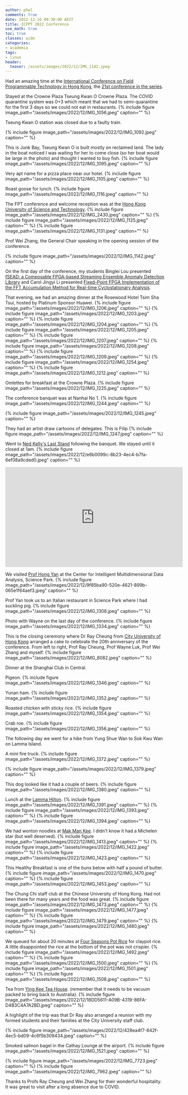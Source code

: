 ```yaml
---
author: phwl
comments: true
date: 2022-12-16 09:30:00 AEST
title: ICFPT 2022 Conference
use_math: true
toc: true
classes: wide
categories:
- academia
tags:
- linux
header:
  teaser: /assets/images/2022/12/IMG_1142.jpeg
---
```


Had an amazing time at the [International Conference on Field Programmable Technology in Hong Kong](https://fpt22.hkust.edu.hk/), the [21st conference in the series](http://icfpt.org).

Stayed at the Crowne Plaza Tseung Kwan O Crowne Plaza. The COVID quarantine system was 0+3 which meant that we had to semi-quarantine for the first 3 days so we could not eat in restaurants. 
{% include figure image_path="/assets/images/2022/12/IMG_1056.jpeg" caption="" %}

Tseung Kwan O station was closed due to a faulty train.

{% include figure image_path="/assets/images/2022/12/IMG_1092.jpeg" caption="" %}

This is Junk Bay, Tseung Kwan O is built mostly on reclaimed land. 
The lady in the boat noticed I was waiting for her to come close (so her boat would be large in the photo) and thought I wanted to buy fish.
{% include figure image_path="/assets/images/2022/12/IMG_1095.jpeg" caption="" %}

Very apt name for a pizza place near our hotel.
{% include figure image_path="/assets/images/2022/12/IMG_1105.jpeg" caption="" %}

Roast goose for lunch.
{% include figure image_path="/assets/images/2022/12/IMG_1116.jpeg" caption="" %}

The FPT conference and welcome reception was at the [Hong Kong University of Science and Technology](https://hkust.edu.hk/).
{% include figure image_path="/assets/images/2022/12/IMG_2430.jpeg" caption="" %}
{% include figure image_path="/assets/images/2022/12/IMG_1125.jpeg" caption="" %}
{% include figure image_path="/assets/images/2022/12/IMG_1131.jpeg" caption="" %}

Prof Wei Zhang, the General Chair speaking in the opening session of the conference. 

{% include figure image_path="/assets/images/2022/12/IMG_1142.jpeg" caption="" %}

On the first day of the conference, my students Binglei Lou presented [fSEAD: a Composable FPGA-based Streaming Ensemble Anomaly Detection Library](https://dl.acm.org/doi/10.1145/3568992) and Carol Jingyi Li presented [Fixed-Point FPGA Implementation of the FFT Accumulation Method for Real-time Cyclostationary Analysis](https://dl.acm.org/doi/10.1145/3567429).

That evening, we had an amazing dinner at the Rosewood Hotel Tsim Sha Tsui, hosted by Platinum Sponsor Huawei.
{% include figure image_path="/assets/images/2022/12/IMG_1206.jpeg" caption="" %}
{% include figure image_path="/assets/images/2022/12/IMG_1203.jpeg" caption="" %}
{% include figure image_path="/assets/images/2022/12/IMG_1204.jpeg" caption="" %}
{% include figure image_path="/assets/images/2022/12/IMG_1205.jpeg" caption="" %}
{% include figure image_path="/assets/images/2022/12/IMG_1207.jpeg" caption="" %}
{% include figure image_path="/assets/images/2022/12/IMG_1208.jpeg" caption="" %}
{% include figure image_path="/assets/images/2022/12/IMG_1209.jpeg" caption="" %}
{% include figure image_path="/assets/images/2022/12/IMG_1254.jpeg" caption="" %}
{% include figure image_path="/assets/images/2022/12/IMG_1212.jpeg" caption="" %}

Omlettes for breakfast at the Crowne Plaza.
{% include figure image_path="/assets/images/2022/12/IMG_1225.jpeg" caption="" %}

The conference banquet was at Nanhai No 1.
{% include figure image_path="/assets/images/2022/12/IMG_1244.jpeg" caption="" %}

{% include figure image_path="/assets/images/2022/12/IMG_1245.jpeg" caption="" %}

They had an artist draw cartoons of delegates. This is Filip 
{% include figure image_path="/assets/images/2022/12/IMG_1247.jpeg" caption="" %}

Went to [Ned Kelly's Last Stand](https://www.tripadvisor.com/Restaurant_Review-g294217-d780281-Reviews-Ned_Kelly_s_Last_Stand-Hong_Kong.html) following the banquet. We stayed until it closed at 1am.
{% include figure image_path="/assets/images/2022/12/e6b0099c-8b23-4ec4-b7fa-6ef08a9cded0.jpeg" caption="" %}

<iframe width="560" height="315" src="https://www.youtube.com/embed/itnCc_IKhqs" title="YouTube video player" frameborder="0" allow="accelerometer; autoplay; clipboard-write; encrypted-media; gyroscope; picture-in-picture" allowfullscreen></iframe>


We visited [Prof Hong Yan](https://www.ee.cityu.edu.hk/~hpyan/) at the Center for Intelligent Multidimensional Data Analysis, Science Park.
{% include figure image_path="/assets/images/2022/12/9f85ba90-520e-4621-899b-065e1f64aef3.jpeg" caption="" %}

Prof Yan took us to an Italian restaurant in Science Park where I had suckling pig.
{% include figure image_path="/assets/images/2022/12/IMG_1308.jpeg" caption="" %}

Photo with Wayne on the last day of the conference.
{% include figure image_path="/assets/images/2022/12/IMG_1334.jpeg" caption="" %}

This is the closing ceremony where Dr Ray Cheung from [City University of Hong Kong](https://www.cityu.edu.hk/) arranged a cake to celebrate the 20th anniversary of the conference. From left to right, Prof Ray Cheung, Prof Wayne Luk, Prof Wei Zhang and myself.
{% include figure image_path="/assets/images/2022/12/IMG_8082.jpeg" caption="" %}

Dinner at the Shanghai Club in Central.

Pigeon.
{% include figure image_path="/assets/images/2022/12/IMG_1346.jpeg" caption="" %}

Yunan ham.
{% include figure image_path="/assets/images/2022/12/IMG_1352.jpeg" caption="" %}

Roasted chicken with sticky rice.
{% include figure image_path="/assets/images/2022/12/IMG_1354.jpeg" caption="" %}

Crab roe.
{% include figure image_path="/assets/images/2022/12/IMG_1356.jpeg" caption="" %}

The following day we went for a hike from Yung Shue Wan to Sok Kwu Wan on Lamma Island. 

A mini fire truck.
{% include figure image_path="/assets/images/2022/12/IMG_1372.jpeg" caption="" %}

{% include figure image_path="/assets/images/2022/12/IMG_1379.jpeg" caption="" %}

This dog looked like it had a couple of beers.
{% include figure image_path="/assets/images/2022/12/IMG_1380.jpeg" caption="" %}

Lunch at the [Lamma Hilton](https://www.tripadvisor.com.au/Restaurant_Review-g294217-d1994583-Reviews-Lamma_Hilton-Hong_Kong.html).
{% include figure image_path="/assets/images/2022/12/IMG_1391.jpeg" caption="" %}
{% include figure image_path="/assets/images/2022/12/IMG_1393.jpeg" caption="" %}
{% include figure image_path="/assets/images/2022/12/IMG_1394.jpeg" caption="" %}

We had wonton noodles at [Mak Man Kee](https://guide.michelin.com/hk/en/hong-kong-region/hong-kong/restaurant/mak-man-kee). I didn't know it had a Michelen star (but well deserved).
{% include figure image_path="/assets/images/2022/12/IMG_1413.jpeg" caption="" %}
{% include figure image_path="/assets/images/2022/12/IMG_1422.jpeg" caption="" %}
{% include figure image_path="/assets/images/2022/12/IMG_1423.jpeg" caption="" %}

This Healthy Breakfast is one of the buns below with half a pound of butter.
{% include figure image_path="/assets/images/2022/12/IMG_1470.jpeg" caption="" %}
{% include figure image_path="/assets/images/2022/12/IMG_1453.jpeg" caption="" %}

The Chung Chi staff club at the Chinese University of Hong Kong. Had not been there for many years and the food was great.
{% include figure image_path="/assets/images/2022/12/IMG_1473.jpeg" caption="" %}
{% include figure image_path="/assets/images/2022/12/IMG_1477.jpeg" caption="" %}
{% include figure image_path="/assets/images/2022/12/IMG_1479.jpeg" caption="" %}
{% include figure image_path="/assets/images/2022/12/IMG_1480.jpeg" caption="" %}

We queued for about 20 minutes at [Four Seasons Pot Rice](https://www.tripadvisor.com.au/Restaurant_Review-g294217-d5788437-Reviews-Four_Seasons_Pot_Rice-Hong_Kong.html) for claypot rice. A little disappointed the rice at the bottom of the pot was not crispier.
{% include figure image_path="/assets/images/2022/12/IMG_1492.jpeg" caption="" %}
{% include figure image_path="/assets/images/2022/12/IMG_1500.jpeg" caption="" %}
{% include figure image_path="/assets/images/2022/12/IMG_1501.jpeg" caption="" %}
{% include figure image_path="/assets/images/2022/12/IMG_1508.jpeg" caption="" %}

Tea from [Ying Kee Tea House](https://www.yingkeetea.com/en/index.php).
(remember that it needs to be vacuum packed to bring back to Australia).
{% include figure image_path="/assets/images/2022/12/18DD5611-A09B-4319-86FA-D4B3C4A7A2BD.jpeg" caption="" %}

A highlight of the trip was that Dr Ray also arranged a reunion with
my formed students and their families at the City University staff club.

{% include figure image_path="/assets/images/2022/12/428ea4f7-842f-4ec5-bd09-4c6f5b309434.jpeg" caption="" %}

Smoked salmon bagel in the Cathay Lounge at the airport.
{% include figure image_path="/assets/images/2022/12/IMG_1521.jpeg" caption="" %}

{% include figure image_path="/assets/images/2022/12/IMG_7723.jpeg" caption="" %}
{% include figure image_path="/assets/images/2022/12/IMG_7962.jpeg" caption="" %}

Thanks to Profs Ray Cheung and Wei Zhang for their wonderful hospitality. It was great to visit after a long absence due to COVID.
